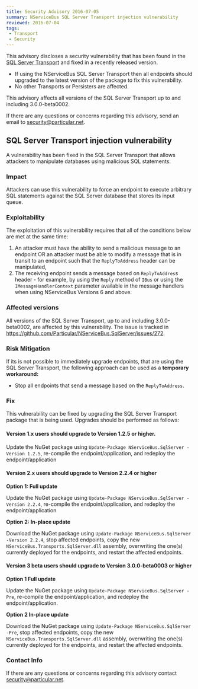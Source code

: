 ```yaml
---
title: Security Advisory 2016-07-05
summary: NServiceBus SQL Server Transport injection vulnerability
reviewed: 2016-07-04
tags:
 - Transport
 - Security
---
```


This advisory discloses a security vulnerability that has been found in the [SQL Server Transport](/nservicebus/sqlserver/) and fixed in a recently released version.

 * If using the NServiceBus SQL Server Transport then all endpoints should upgraded to the latest version of the package to fix this vulnerability.
 * No other Transports or Persisters are affected.

This advisory affects all versions of the SQL Server Transport up to and including 3.0.0-beta0002.

If there are any questions or concerns regarding this advisory, send an email to [security@particular.net](mailto://security@particular.net).


## SQL Server Transport injection vulnerability

A vulnerability has been fixed in the SQL Server Transport that allows attackers to manipulate databases using malicious SQL statements.


### Impact

Attackers can use this vulnerability to force an endpoint to execute arbitrary SQL statements against the SQL Server database that stores its input queue.


### Exploitability

The exploitation of this vulnerability requires that all of the conditions below are met at the same time:

 1. An attacker must have the ability to send a malicious message to an endpoint OR an attacker must be able to modify a message that is in transit to an endpoint such that the `ReplyToAddress` header can be manipulated,
 1. The receiving endpoint sends a message based on `ReplyToAddres`s header - for example, by using the `Reply` method of `IBus` or using the `IMessageHandlerContext` parameter available in the message handlers when using NServiceBus Versions 6 and above.


### Affected versions

All versions of the SQL Server Transport, up to and including 3.0.0-beta0002, are affected by this vulnerability. The issue is tracked in https://github.com/Particular/NServiceBus.SqlServer/issues/272.


### Risk Mitigation

If its is not possible to immediately upgrade endpoints, that are using the SQL Server Transport, the following approach can be used as a **temporary workaround:**

 * Stop all endpoints that send a message based on the `ReplyToAddress`.


### Fix

This vulnerability can be fixed by upgrading the SQL Server Transport package that is being used. Upgrades should be performed as follows:


#### Version 1.x users should upgrade to Version 1.2.5 or higher.

Update the NuGet package using `Update-Package NServiceBus.SqlServer -Version 1.2.5`, re-compile the endpoint/application, and redeploy the endpoint/application


#### Version 2.x users should upgrade to Version 2.2.4 or higher

**Option 1: Full update**

Update the NuGet package using `Update-Package NServiceBus.SqlServer -Version 2.2.4`, re-compile the endpoint/application, and redeploy the endpoint/application

**Option 2: In-place update**

Download the NuGet package using `Update-Package NServiceBus.SqlServer -Version 2.2.4`, stop affected endpoints, copy the new `NServiceBus.Transports.SqlServer.dll` assembly, overwriting the one(s) currently deployed for the endpoints, and restart the affected endpoints.


#### Version 3 beta users should upgrade to Version 3.0.0-beta0003 or higher

**Option 1 Full update**

Update the NuGet package using `Update-Package NServiceBus.SqlServer -Pre`, re-compile the endpoint/application, and redeploy the endpoint/application.

**Option 2  In-place update**

Download the NuGet package using `Update-Package NServiceBus.SqlServer -Pre`, stop affected endpoints, copy the new `NServiceBus.Transports.SqlServer.dll` assembly, overwriting the one(s) currently deployed for the endpoints, and restart the affected endpoints.


### Contact Info

If there are any questions or concerns regarding this advisory contact [security@particular.net](mailto://security@particular.net).
